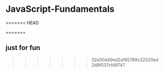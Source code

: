 # JavaScript-Fundamentals
<<<<<<< HEAD


=======

## just for fun
>>>>>>> 32e00d49ed2a165789c22520ed2d8f037cfd9747